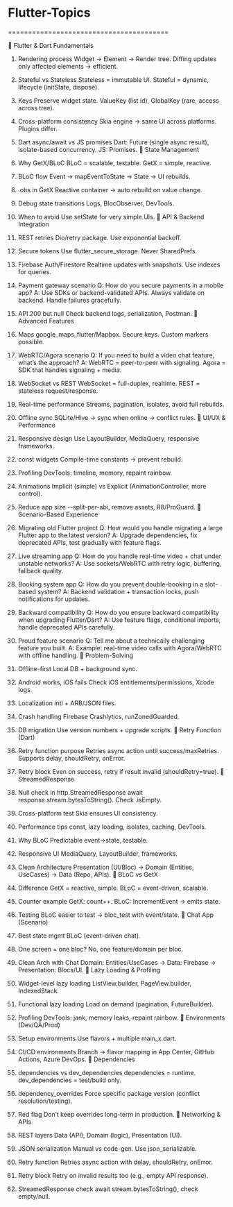 # Flutter-Topics

========================================

🔹 Flutter & Dart Fundamentals
1. Rendering process
Widget → Element → Render tree. Diffing updates only affected elements → efficient.
2. Stateful vs Stateless
Stateless = immutable UI. Stateful = dynamic, lifecycle (initState, dispose).
3. Keys
Preserve widget state. ValueKey (list id), GlobalKey (rare, access across tree).
4. Cross-platform consistency
Skia engine → same UI across platforms. Plugins differ.
5. Dart async/await vs JS promises
Dart: Future (single async result), isolate-based concurrency. JS: Promises.
🔹 State Management
6. Why GetX/BLoC
BLoC = scalable, testable. GetX = simple, reactive.
7. BLoC flow
Event → mapEventToState → State → UI rebuilds.
8. .obs in GetX
Reactive container → auto rebuild on value change.
9. Debug state transitions
Logs, BlocObserver, DevTools.
10. When to avoid
Use setState for very simple UIs.
🔹 API & Backend Integration
11. REST retries
Dio/retry package. Use exponential backoff.
12. Secure tokens
Use flutter_secure_storage. Never SharedPrefs.
13. Firebase Auth/Firestore
Realtime updates with snapshots. Use indexes for queries.
14. Payment gateway scenario
Q: How do you secure payments in a mobile app?
A: Use SDKs or backend-validated APIs. Always validate on backend. Handle failures gracefully.
15. API 200 but null
Check backend logs, serialization, Postman.
🔹 Advanced Features
16. Maps
google_maps_flutter/Mapbox. Secure keys. Custom markers possible.
17. WebRTC/Agora scenario
Q: If you need to build a video chat feature, what’s the approach?
A: WebRTC = peer-to-peer with signaling. Agora = SDK that handles signaling + media.
18. WebSocket vs REST
WebSocket = full-duplex, realtime. REST = stateless request/response.
19. Real-time performance
Streams, pagination, isolates, avoid full rebuilds.
20. Offline sync
SQLite/Hive → sync when online → conflict rules.
🔹 UI/UX & Performance
21. Responsive design
Use LayoutBuilder, MediaQuery, responsive frameworks.
22. const widgets
Compile-time constants → prevent rebuild.
23. Profiling
DevTools: timeline, memory, repaint rainbow.
24. Animations
Implicit (simple) vs Explicit (AnimationController, more control).
25. Reduce app size
--split-per-abi, remove assets, R8/ProGuard.
🔹 Scenario-Based Experience
26. Migrating old Flutter project
Q: How would you handle migrating a large Flutter app to the latest version?
A: Upgrade dependencies, fix deprecated APIs, test gradually with feature flags.
27. Live streaming app
Q: How do you handle real-time video + chat under unstable networks?
A: Use sockets/WebRTC with retry logic, buffering, fallback quality.
28. Booking system app
Q: How do you prevent double-booking in a slot-based system?
A: Backend validation + transaction locks, push notifications for updates.
29. Backward compatibility
Q: How do you ensure backward compatibility when upgrading Flutter/Dart?
A: Use feature flags, conditional imports, handle deprecated APIs carefully.
30. Proud feature scenario
Q: Tell me about a technically challenging feature you built.
A: Example: real-time video calls with Agora/WebRTC with offline handling.
🔹 Problem-Solving
31. Offline-first
Local DB + background sync.
32. Android works, iOS fails
Check iOS entitlements/permissions, Xcode logs.
33. Localization
intl + ARB/JSON files.
34. Crash handling
Firebase Crashlytics, runZonedGuarded.
35. DB migration
Use version numbers + upgrade scripts.
🔹 Retry Function (Dart)
36. Retry function purpose
Retries async action until success/maxRetries. Supports delay, shouldRetry, onError.
37. Retry block
Even on success, retry if result invalid (shouldRetry=true).
🔹 StreamedResponse
38. Null check in http.StreamedResponse
await response.stream.bytesToString(). Check .isEmpty.

39. Cross-platform test
Skia ensures UI consistency.
40. Performance tips
const, lazy loading, isolates, caching, DevTools.
41. Why BLoC
Predictable event→state, testable.
42. Responsive UI
MediaQuery, LayoutBuilder, frameworks.
43. Clean Architecture
Presentation (UI/Bloc) → Domain (Entities, UseCases) → Data (Repo, APIs).
🔹 BLoC vs GetX
44. Difference
GetX = reactive, simple. BLoC = event-driven, scalable.
45. Counter example
GetX: count++. BLoC: IncrementEvent → emits state.
46. Testing
BLoC easier to test → bloc_test with event/state.
🔹 Chat App (Scenario)
47. Best state mgmt
BLoC (event-driven chat).
48. One screen = one bloc?
No, one feature/domain per bloc.
49. Clean Arch with Chat
Domain: Entities/UseCases → Data: Firebase → Presentation: Blocs/UI.
🔹 Lazy Loading & Profiling
50. Widget-level lazy loading
ListView.builder, PageView.builder, IndexedStack.
51. Functional lazy loading
Load on demand (pagination, FutureBuilder).
52. Profiling
DevTools: jank, memory leaks, repaint rainbow.
🔹 Environments (Dev/QA/Prod)
53. Setup environments
Use flavors + multiple main_x.dart.
54. CI/CD environments
Branch → flavor mapping in App Center, GitHub Actions, Azure DevOps.
🔹 Dependencies
55. dependencies vs dev_dependencies
dependencies = runtime. dev_dependencies = test/build only.
56. dependency_overrides
Force specific package version (conflict resolution/testing).
57. Red flag
Don’t keep overrides long-term in production.
🔹 Networking & APIs
58. REST layers
Data (API), Domain (logic), Presentation (UI).
59. JSON serialization
Manual vs code-gen. Use json_serializable.
60. Retry function
Retries async action with delay, shouldRetry, onError.
61. Retry block
Retry on invalid results too (e.g., empty API response).
62. StreamedResponse check
await stream.bytesToString(), check empty/null.
